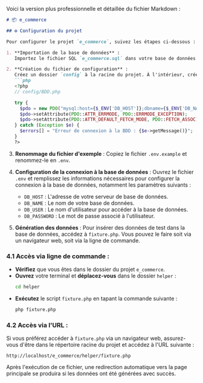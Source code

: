 Voici la version plus professionnelle et détaillée du fichier Markdown :

```markdown
# 📦 e_commerce

## ⚙️ Configuration du projet

Pour configurer le projet `e_commerce`, suivez les étapes ci-dessous :

1. **Importation de la base de données** :
   Importez le fichier SQL `e_commerce.sql` dans votre base de données.

2. **Création du fichier de configuration** :
   Créez un dossier `config` à la racine du projet. À l'intérieur, créez un fichier nommé `BDD.php` et entrez le code suivant pour établir la connexion à la base de données via PDO :
   ```php
   <?php
   // config/BDD.php

   try {
     $pdo = new PDO("mysql:host={$_ENV['DB_HOST']};dbname={$_ENV['DB_NAME']}", $_ENV['DB_USER'], $_ENV['DB_PASSWORD']);
     $pdo->setAttribute(PDO::ATTR_ERRMODE, PDO::ERRMODE_EXCEPTION);
     $pdo->setAttribute(PDO::ATTR_DEFAULT_FETCH_MODE, PDO::FETCH_ASSOC);
   } catch (Exception $e) {
     $errors[] = "Erreur de connexion à la BDD : {$e->getMessage()}";
   }
   ?>
   ```

3. **Renommage du fichier d'exemple** :
   Copiez le fichier `.env.example` et renommez-le en `.env`.

4. **Configuration de la connexion à la base de données** :
   Ouvrez le fichier `.env` et remplissez les informations nécessaires pour configurer la connexion à la base de données, notamment les paramètres suivants :
   - `DB_HOST` : L'adresse de votre serveur de base de données.
   - `DB_NAME` : Le nom de votre base de données.
   - `DB_USER` : Le nom d'utilisateur pour accéder à la base de données.
   - `DB_PASSWORD` : Le mot de passe associé à l'utilisateur.

5. **Génération des données** :
   Pour insérer des données de test dans la base de données, accédez à `fixture.php`. Vous pouvez le faire soit via un navigateur web, soit via la ligne de commande.

### 4.1 Accès via ligne de commande :

- **Vérifiez** que vous êtes dans le dossier du projet `e_commerce`.
- **Ouvrez** votre terminal et **déplacez-vous** dans le dossier `helper` :
  ```bash
  cd helper
  ```
- **Exécutez** le script `fixture.php` en tapant la commande suivante :
  ```bash
  php fixture.php
  ```

### 4.2 Accès via l'URL :

Si vous préférez accéder à `fixture.php` via un navigateur web, assurez-vous d'être dans le répertoire racine du projet et accédez à l'URL suivante :

```
http://localhost/e_commerce/helper/fixture.php
```

Après l'exécution de ce fichier, une redirection automatique vers la page principale se produira si les données ont été générées avec succès.
```


